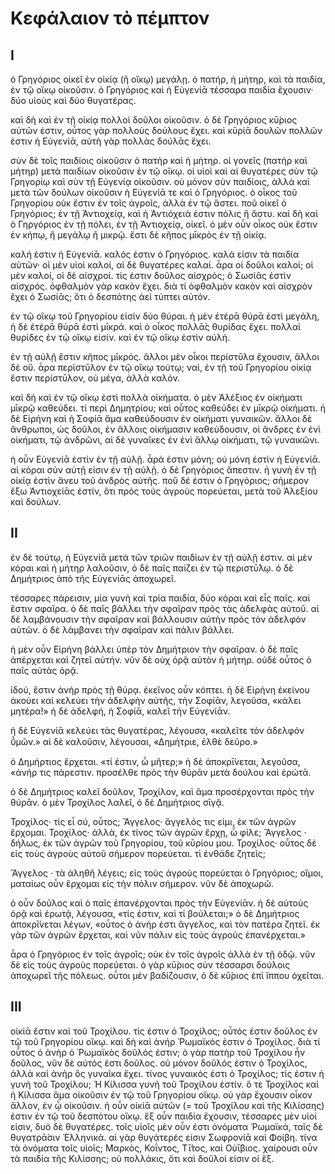# Κεφάλαιον τὸ πέμπτον

## I

ὁ Γρηγόριος οἰκεῖ ἐν οἰκίᾳ (ἢ οἴκῳ) μεγάλῃ.
ὁ πατήρ, ἡ μήτηρ, καὶ τὰ παιδία, ἐν τῷ οἴκῳ οἰκοῦσιν.
ὁ Γρηγόριος καὶ ἡ Εὐγενίᾱ τέσσαρα παιδία ἔχουσιν· δύο υἱοὺς καὶ δύο θυγατέρας.

καὶ δὴ καὶ ἐν τῇ οἰκίᾳ πολλοὶ δοῦλοι οἰκοῦσιν.
ὁ δὲ Γρηγόριος κῡ́ριος αὐτῶν ἐστιν, οὗτος γὰρ πολλοὺς δούλους ἔχει.
καὶ κῡρίᾱ δουλῶν πολλῶν ἐστιν ἡ Εὐγενίᾱ, αὑτὴ γὰρ πολλὰς δούλᾱς ἔχει.

σὺν δὲ τοῖς παιδίοις οἰκοῦσιν ὁ πατὴρ καὶ ἡ μήτηρ.
οἱ γονεῖς (πατήρ καὶ μήτηρ) μετὰ παιδίων οἰκοῦσιν ἐν τῷ οἴκῳ. οἱ υἱοὶ καὶ αἱ θυγατέρες σὺν τῷ Γρηγορίῳ καὶ σὺν τῇ Εὐγενίᾳ οἰκοῦσιν. οὐ μόνον σὺν παιδίοις, ἀλλὰ καὶ μετὰ τῶν δούλων οἰκοῦσιν ἡ Εὐγενίᾱ τε καὶ ὁ Γρηγόριος.
ὁ οἶκος τοῦ Γρηγορίου οὐκ ἔστιν ἐν τοῖς ἀγροῖς, ἀλλὰ ἐν τῷ ἄστει. ποῦ οἰκεῖ ὁ Γρηγόριος; ἐν τῇ Ἀντιοχείᾳ, καὶ ἡ Ἀντιόχειά ἐστιν πόλις ἢ ἄστυ. καὶ δὴ καὶ ὁ Γηργόριος ἐν τῇ πόλει, ἐν τῇ Ἀντιοχείᾳ, οἰκεῖ. ὁ μὲν οὖν οἶκος οὐκ ἔστιν ἐν κήπῳ, ἢ μεγάλῳ ἢ μικρῷ. ἔστι δὲ κῆπος μῑκρὸς ἐν τῇ οἰκίᾳ.

καλή ἐστιν ἡ Εὐγενίᾱ. καλός ἐστιν ὁ Γρηγόριος. καλά εἰσιν τὰ παιδία αὐτῶν· οἱ μὲν υἱοὶ καλοί, αἱ δὲ θυγατέρες καλαί. ἆρα οἱ δοῦλοι καλοί; οἱ μὲν καλοί, οἱ δὲ αἰσχροί. τίς ἐστιν δοῦλος αἰσχρός; ὁ Σωσίᾱς ἐστὶν αἰσχρός. ὀφθαλμὸν γὰρ κακὸν ἔχει. διὰ τί ὀφθαλμὸν κακὸν καὶ αἰσχρὸν ἔχει ὁ Σωσίᾱς; ὅτι ὁ δεσπότης ἀεὶ τύπτει αὐτόν.

ἐν τῷ οἴκῳ τοῦ Γρηγορίου εἰσίν δύο θύραι. ἡ μὲν ἑτέρᾱ θύρᾱ ἐστὶ μεγάλη, ἡ δὲ ἑτέρᾱ θύρᾱ ἐστὶ μῑκρά. καὶ ὁ οἶκος πολλᾱ̀ς θυρίδας   ἔχει. πολλαὶ θυρίδες ἐν τῷ οἴκῳ εἰσίν. καὶ ἐν τῷ οἴκῳ ἐστὶν αὐλή.

ἐν τῇ αὐλῇ ἔστιν κῆπος μῑκρός. ἄλλοι μὲν οἶκοι περίστῡλα ἔχουσιν, ἄλλοι δὲ οὔ. ἆρα περίστῡλον ἐν τῷ οἴκῳ τούτῳ; ναί, ἐν τῇ τοῦ Γρηγορίου οἰκίᾳ ἔστιν περίστῡλον, οὐ μέγα, ἀλλὰ καλόν.

καὶ δὴ καὶ ἐν τῷ οἴκῳ ἐστὶ πολλὰ οἰκήματα. ὁ μὲν Ἀλέξιος ἐν οἰκήματι μῑκρῷ καθεύδει. τί περὶ Δημητρίου; καὶ οὗτος καθεύδει ἐν μῑκρῷ οἰκήματι. ἡ δὲ Εἰρήνη καὶ ἡ Σοφίᾱ ἅμα καθεύδουσιν ἐν οἰκήματι γυναικῶν. ἄλλοι δὲ ἄνθρωποι, ὡς δοῦλοι, ἐν ἄλλοις οἰκήμασιν καθεύδουσιν, οἱ ἄνδρες ἐν ἑνὶ οἰκήματι, τῷ ἀνδρῶνι, αἱ δὲ γυναῖκες ἐν ἑνὶ ἄλλῳ οἰκήματι, τῷ γυναικῶνι.

ἡ οὖν Εὐγενίᾱ ἐστὶν ἐν τῇ αὐλῇ. ἆρά ἐστιν μόνη; οὐ μόνη ἐστὶν ἡ Εὐγενίᾱ. αἱ κόραι σὺν αὐτῇ εἰσιν ἐν τῇ αὐλῇ. ὁ δὲ Γρηγόριος ἄπεστιν. ἡ γυνὴ ἐν τῇ οἰκίᾳ ἐστὶν ἄνευ τοῦ ἀνδρὸς αὐτῆς. ποῦ δέ ἐστιν ὁ Γρηγόριος; σήμερον ἔξω Ἀντιοχείᾱς ἐστίν, ὅτι πρὸς τοὐς ἀγροὺς πορεύεται, μετὰ τοῦ Ἀλεξίου καὶ δούλων.
## II

ἐν δὲ τούτῳ, ἡ Εὐγενίᾱ μετὰ τῶν τριῶν παιδίων ἐν τῇ αὐλῇ ἐστιν. αἱ μὲν κόραι καὶ ἡ μήτηρ λαλοῦσιν, ὁ δὲ παῖς παίζει ἐν τῷ περιστῡ́λῳ. ὁ δὲ Δημήτριος ἀπὸ τῆς Εὐγενίᾱς ἀποχωρεῖ.

τέσσαρες πάρεισιν, μία γυνὴ καὶ τρία παιδία, δύο κόραι καὶ εἷς παῖς. καὶ ἔστιν σφαῖρα. ὁ δὲ παῖς βάλλει τὴν σφαῖραν πρὸς τὰς ἀδελφὰς αὐτοῦ. αἱ δὲ λαμβάνουσιν τὴν σφαῖραν καὶ βάλλουσιν αὐτὴν πρὸς τὸν ἀδελφὸν αὐτῶν. ὁ δὲ λάμβανει τὴν σφαῖραν καὶ πάλιν βάλλει.

ἡ μὲν οὖν Εἰρήνη βάλλει ὑπὲρ τὸν Δημήτριον τὴν σφαῖραν. ὁ δὲ παῖς ἀπέρχεται καὶ ζητεῖ αὐτήν. νῦν δὲ οὐχ ὁρᾷ αὐτὸν ἡ μήτηρ. οὐδὲ οὗτος ὁ παῖς αὐτὰς ὁρᾷ.

ἰδού, ἔστιν ἀνήρ πρὸς τῇ θύρᾳ. ἐκεῖνος οὖν κόπτει. ἡ δὲ Εἰρήνη ἐκείνου ἀκούει καὶ κελεύει τὴν ἀδελφὴν αὐτῆς, τὴν Σοφίᾱν, λεγοῦσα, «κάλει μητέρα!» ἡ δὲ ἀδελφή, ἡ Σοφίᾱ, καλεῖ τὴν Εὐγενίᾱν.

ἡ δὲ Εὐγενίᾱ κελεύει τὰς θυγατέρας, λέγουσα, «καλεῖτε τὸν ἀδελφόν ῡ̔μῶν.» αἱ δὲ καλοῦσιν, λέγουσαι, «Δημήτριε, ἐλθὲ δεῦρο.»

ὁ Δημήρτιος ἔρχεται. «τί ἐστιν, ὦ μῆτερ;» ἡ δὲ ἀποκρῑ́νεται, λεγοῦσα, «ἀνήρ τις πάρεστιν. προσέλθε πρὸς τὴν θύρᾱν μετὰ δούλου καὶ ἐρώτᾱ.

ὁ δὲ Δημήτριος καλεῖ δοῦλον, Τροχίλον, καὶ ἅμα προσέρχονται πρὸς τὴν θύρᾱν. ὁ μὲν Τροχίλος λαλεῖ, ὁ δὲ Δημήτριος σῑγᾷ.

Τροχίλος· τίς εἶ σύ, οὗτος;
Ἄγγελος· ἄγγελός τις εἰμι, ἐκ τῶν ἀγρῶν ἔρχομαι.
Τροχίλος· ἀλλὰ, ἐκ τίνος τῶν ἀγρῶν ἔρχῃ, ὦ φίλε;
Ἄγγελος · δήλως, ἐκ τῶν ἀγρῶν τοῦ Γρηγορίου, τοῦ κῡρίου μου.
Τροχίλος· οὗτος δὲ εἰς τοὺς ἀγροὺς αὐτοῦ σήμερον πορεύεται. τὶ ἐνθάδε ζητεῖς;

Ἄγγελος · τὰ ἀληθῆ λέγεις; εἰς τοὺς ἀγροὺς πορεύεται ὁ Γρηγόριος; οἴμοι, ματαίως οὖν ἔρχομαι εἰς τὴν πόλιν σήμερον. νῦν δὲ ἀποχωρῶ.

ὁ οὖν δοῦλος καὶ ὁ παῖς ἐπανέρχονται πρὸς τὴν Εὐγενίᾱν. ἡ δὲ αὐτοὺς ὁρᾷ καὶ ἐρωτᾷ, λέγουσα, «τίς ἐστιν, καὶ τί βούλεται;» ὁ δὲ Δημήτριος ἀποκρῑ́νεται λέγων, «οὗτος ὁ ἀνήρ ἐστι ἄγγελος, καὶ τὸν πατέρα ζητεῖ. ἐκ γὰρ τῶν ἀγρῶν ἔρχεται, καὶ νῦν πάλιν εἰς τοὺς ἀγροὺς ἐπανέρχεται.»

ἆρα ὁ Γρηγόριος ἐν τοῖς ἀγροῖς; οὐκ ἐν τοῖς ἀγροῖς ἀλλὰ ἐν τῇ ὁδῷ. νῦν δὲ εἰς τοὺς ἀγροὺς πορεύεται. ὁ γὰρ κῡ́ριος σὺν τέσσαρσι δούλοις ἀποχωρεῖ τῆς πόλεως. οὗτοι μὲν βαδίζουσιν, ὁ δὲ κῡ́ριος ἐπὶ ἵππου ὀχεῖται.

## III

οἰκίᾱ ἔστιν καὶ τοῦ Τροχίλου. τίς ἐστιν ὁ Τροχίλος; οὗτός ἐστιν δοῦλος ἐν τῷ τοῦ Γρηγορίου οἴκῳ. καὶ δὴ καὶ ἀνήρ Ῥωμαϊκός ἐστιν ὁ Τροχίλος. διὰ τί οὗτος ὁ ἀνὴρ ὁ Ῥωμαϊκὸς δοῦλός ἐστιν; ὁ γὰρ πατὴρ τοῦ Τροχίλου ἦν δοῦλος, νῦν δὲ αὐτός ἐστι δοῦλος.
οὐ μόνον δοῦλός ἐστιν ὁ Τροχίλος, ἀλλὰ καὶ ἀνὴρ ὃς γυναῖκα ἔχει. τίνος γυναικός ἐστι ὁ Τροχίλος; τίς ἐστιν ἡ γυνὴ τοῦ Τροχίλου; Ἡ Κίλισσα γυνὴ τοῦ Τροχίλου ἐστίν.
ὅ τε Τροχίλος καὶ ἡ Κίλισσα ἅμα οἰκοῦσιν ἐν τῷ τοῦ Γρηγορίου οἴκῳ. οὐ γὰρ ἔχουσιν οἶκον ἄλλον, ἐν ᾧ οἰκοῦσιν. ἡ οὖν οἰκίᾱ αὐτῶν (= τοῦ Τροχίλου καὶ τῆς Κιλίσσης) ἐστιν ἐν τῷ τοῦ δεσπότου οἴκῳ.
ἕξ οὖν παιδία ἔχουσιν, τέσσαρες μὲν υἱοί εἰσιν, δυὸ δὲ θυγατέρες. τοῖς υἱοῖς μὲν οὖν ἐστι ὀνόματα Ῥωμαϊκά, ταῖς δὲ θυγατρᾱ́σιν Ἑλληνικά. αἱ γὰρ θυγάτερές εἰσιν Σωφρονίᾱ καὶ Φοίβη. τίνα τὰ ὀνόματα τοῖς υἱοῖς; Μαρκὸς, Κοΐντος, Τῑ́τος, καὶ Οὐῑ́βιος.
χαίρουσι οὖν τὰ παιδία τῆς Κιλίσσης; οὐ πολλάκις, ὅτι καὶ δοῦλοί εἰσιν οἱ ἕξ.
